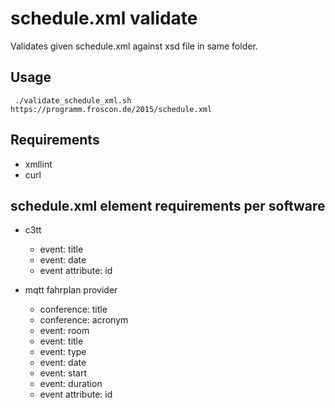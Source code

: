 # schedule.xml validate

Validates given schedule.xml against xsd file in same folder.

## Usage

```
 ./validate_schedule_xml.sh https://programm.froscon.de/2015/schedule.xml
```

## Requirements

  * xmllint
  * curl

## schedule.xml element requirements per software

  * c3tt
    * event: title
    * event: date
    * event attribute: id

  * mqtt fahrplan provider
    * conference: title
    * conference: acronym
    * event: room
    * event: title
    * event: type
    * event: date
    * event: start
    * event: duration
    * event attribute: id
